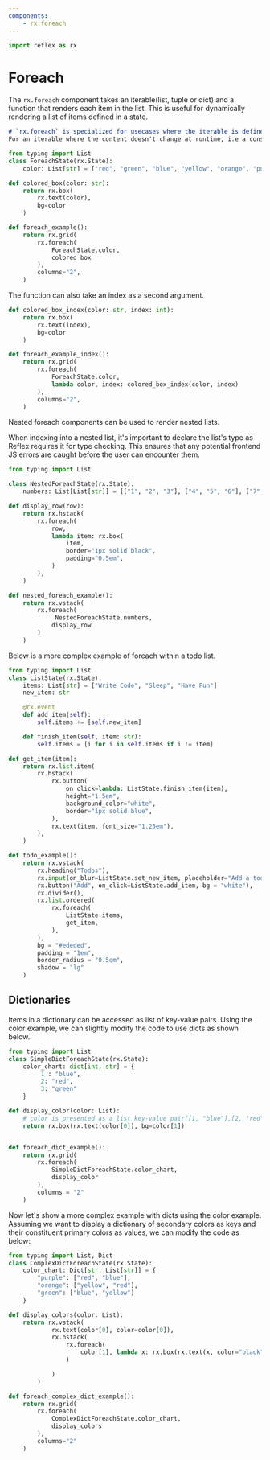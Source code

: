 ```yaml
---
components:
    - rx.foreach
---
```


```python exec
import reflex as rx
```

# Foreach

The `rx.foreach` component takes an iterable(list, tuple or dict) and a function that renders each item in the list.
This is useful for dynamically rendering a list of items defined in a state.

```md alert warning
# `rx.foreach` is specialized for usecases where the iterable is defined in a state var.
For an iterable where the content doesn't change at runtime, i.e a constant, using a list/dict comprehension instead of `rx.foreach` is preferred.
```

```python demo exec
from typing import List
class ForeachState(rx.State):
    color: List[str] = ["red", "green", "blue", "yellow", "orange", "purple"]

def colored_box(color: str):
    return rx.box(
        rx.text(color),
        bg=color
    )

def foreach_example():
    return rx.grid(
        rx.foreach(
            ForeachState.color,
            colored_box
        ),
        columns="2",
    )
```

The function can also take an index as a second argument.

```python demo exec
def colored_box_index(color: str, index: int):
    return rx.box(
        rx.text(index),
        bg=color
    )

def foreach_example_index():
    return rx.grid(
        rx.foreach(
            ForeachState.color,
            lambda color, index: colored_box_index(color, index)
        ),
        columns="2",
    )
```

Nested foreach components can be used to render nested lists.

When indexing into a nested list, it's important to declare the list's type as Reflex requires it for type checking.
This ensures that any potential frontend JS errors are caught before the user can encounter them.

```python demo exec
from typing import List

class NestedForeachState(rx.State):
    numbers: List[List[str]] = [["1", "2", "3"], ["4", "5", "6"], ["7", "8", "9"]]

def display_row(row):
    return rx.hstack(
        rx.foreach(
            row,
            lambda item: rx.box(
                item,
                border="1px solid black",
                padding="0.5em",
            )
        ),
    )

def nested_foreach_example():
    return rx.vstack(
        rx.foreach(
             NestedForeachState.numbers,
            display_row
        )
    )
```

Below is a more complex example of foreach within a todo list.

```python demo exec
from typing import List
class ListState(rx.State):
    items: List[str] = ["Write Code", "Sleep", "Have Fun"]
    new_item: str

    @rx.event
    def add_item(self):
        self.items += [self.new_item]

    def finish_item(self, item: str):
        self.items = [i for i in self.items if i != item]

def get_item(item):
    return rx.list.item(
        rx.hstack(
            rx.button(
                on_click=lambda: ListState.finish_item(item),
                height="1.5em",
                background_color="white",
                border="1px solid blue",
            ),
            rx.text(item, font_size="1.25em"),
        ),
    )

def todo_example():
    return rx.vstack(
        rx.heading("Todos"),
        rx.input(on_blur=ListState.set_new_item, placeholder="Add a todo...", bg  = "white"),
        rx.button("Add", on_click=ListState.add_item, bg = "white"),
        rx.divider(),
        rx.list.ordered(
            rx.foreach(
                ListState.items,
                get_item,
            ),
        ),
        bg = "#ededed",
        padding = "1em",
        border_radius = "0.5em",
        shadow = "lg"
    )
```

## Dictionaries

Items in a dictionary can be accessed as list of key-value pairs.
Using the color example, we can slightly modify the code to use dicts as shown below.

```python demo exec
from typing import List
class SimpleDictForeachState(rx.State):
    color_chart: dict[int, str] = {
         1 : "blue",
         2: "red",
         3: "green"
    }

def display_color(color: List):
    # color is presented as a list key-value pair([1, "blue"],[2, "red"], [3, "green"])
    return rx.box(rx.text(color[0]), bg=color[1])


def foreach_dict_example():
    return rx.grid(
        rx.foreach(
            SimpleDictForeachState.color_chart,
            display_color
        ),
        columns = "2"
    )
```

Now let's show a more complex example with dicts using the color example.
Assuming we want to display a dictionary of secondary colors as keys and their constituent primary colors as values, we can modify the code as below:

```python demo exec
from typing import List, Dict
class ComplexDictForeachState(rx.State):
    color_chart: Dict[str, List[str]] = {
        "purple": ["red", "blue"],
        "orange": ["yellow", "red"],
        "green": ["blue", "yellow"]
    }

def display_colors(color: List):
    return rx.vstack(
            rx.text(color[0], color=color[0]),
            rx.hstack(
                rx.foreach(
                    color[1], lambda x: rx.box(rx.text(x, color="black"), bg=x)
                )

            )
        )

def foreach_complex_dict_example():
    return rx.grid(
        rx.foreach(
            ComplexDictForeachState.color_chart,
            display_colors
        ),
        columns="2"
    )
```
